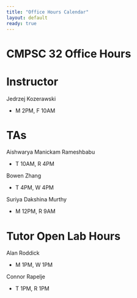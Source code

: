 ```yaml
---
title: "Office Hours Calendar"
layout: default
ready: true
---
```


<h1><strong>CMPSC 32 Office Hours</strong></h1>

# Instructor
Jedrzej Kozerawski

* M 2PM,  F 10AM

# TAs

Aishwarya Manickam Rameshbabu 

* T 10AM,  R 4PM

Bowen Zhang

* T 4PM,  W 4PM

Suriya Dakshina Murthy

* M 12PM,  R 9AM

# Tutor Open Lab Hours

Alan Roddick

* M 1PM,  W 1PM

Connor Rapelje

* T 1PM,  R 1PM
